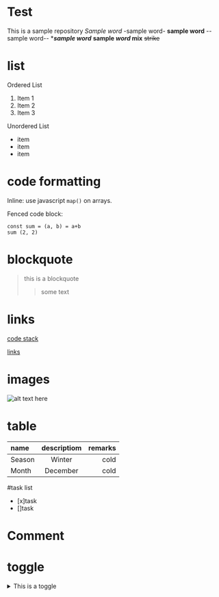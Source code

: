 # Test
This is a sample repository
*Sample word*
-sample word-
**sample word**
--sample word--
****sample word***
**sample *word* mix**
~~strike~~

# list

Ordered List

1. Item 1
1. Item 2
1. Item 3

Unordered List

- item
- item
- item

# code formatting

Inline: use javascript `map()` on arrays.

Fenced code block:

```
const sum = (a, b) = a+b
sum (2, 2)
```
# blockquote

> this is a blockquote
>
>> some text

# links

[code stack][cs]

[links](#code-formatting)

[CS]: https://youtube.com/name "code"

# images

![alt text here]()

# table

|name     |descriptiom    |remarks
|:-----   |:-----:        |----:
Season|Winter|cold
Month|December|cold

#task list
- [x]task
- []task

# Comment
[this is a comment]: #

# toggle
<details>
<Summary>This is a toggle</summary>
Contains of toggle
   </deatils>

# Callouts
> :Bulb: **tips:** Here is an important tip
